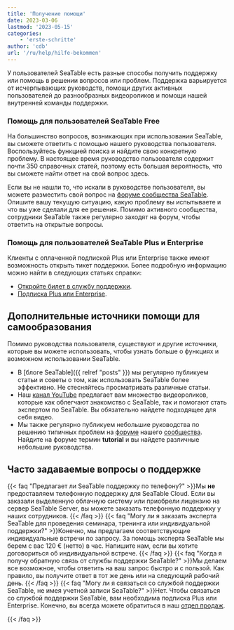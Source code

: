 ```yaml
---
title: 'Получение помощи'
date: 2023-03-06
lastmod: '2023-05-15'
categories:
    - 'erste-schritte'
author: 'cdb'
url: '/ru/help/hilfe-bekommen'
---
```


У пользователей SeaTable есть разные способы получить поддержку или помощь в решении вопросов или проблем. Поддержка варьируется от исчерпывающих руководств, помощи других активных пользователей до разнообразных видеороликов и помощи нашей внутренней команды поддержки.

### Помощь для пользователей SeaTable Free

На большинство вопросов, возникающих при использовании SeaTable, вы сможете ответить с помощью нашего руководства пользователя. Воспользуйтесь функцией поиска и найдите свою конкретную проблему. В настоящее время руководство пользователя содержит почти 350 справочных статей, поэтому есть большая вероятность, что вы сможете найти ответ на свой вопрос здесь.

Если вы не нашли то, что искали в руководстве пользователя, вы можете разместить свой вопрос на [форуме сообщества SeaTable](https://forum.seatable.io). Опишите вашу текущую ситуацию, какую проблему вы испытываете и что вы уже сделали для ее решения. Помимо активного сообщества, сотрудники SeaTable также регулярно заходят на форум, чтобы ответить на открытые вопросы.

### Помощь для пользователей SeaTable Plus и Enterprise

Клиенты с оплаченной подпиской Plus или Enterprise также имеют возможность открыть тикет поддержки. Более подробную информацию можно найти в следующих статьях справки:

- [Откройте билет в службу поддержки](https://seatable.io/ru/docs/teamverwaltung/ein-support-ticket-eroeffnen/).
- [Подписка Plus или Enterprise](https://seatable.io/ru/docs/abo-abrechnung/plus-oder-enterprise-abonnement-buchen/).

## Дополнительные источники помощи для самообразования

Помимо руководства пользователя, существуют и другие источники, которые вы можете использовать, чтобы узнать больше о функциях и возможном использовании SeaTable.

- В [блоге SeaTable]({{ relref "posts" }}) мы регулярно публикуем статьи и советы о том, как использовать SeaTable более эффективно. Не стесняйтесь просматривать различные статьи.
- Наш [канал YouTube](https://youtube.com/seatable) предлагает вам множество видеороликов, которые как облегчают знакомство с SeaTable, так и помогают стать экспертом по SeaTable. Вы обязательно найдете подходящее для себя видео.
- Мы также регулярно публикуем небольшие руководства по решению типичных проблем на [форуме](https://forum.seatable.io) нашего [сообщества](https://forum.seatable.io). Найдите на форуме термин **tutorial** и вы найдете различные небольшие руководства.

## Часто задаваемые вопросы о поддержке

{{< faq "Предлагает ли SeaTable поддержку по телефону?" >}}Мы **не** предоставляем телефонную поддержку для SeaTable Cloud. Если вы заказали выделенную облачную систему или приобрели лицензию на сервер SeaTable Server, вы можете заказать телефонную поддержку у наших сотрудников.
{{< /faq >}}
{{< faq "Могу ли я заказать эксперта SeaTable для проведения семинара, тренинга или индивидуальной поддержки?" >}}Конечно, мы предлагаем соответствующие индивидуальные встречи по запросу. За помощь эксперта SeaTable мы берем с вас 120 € (нетто) в час. Напишите нам, если вы хотите договориться об индивидуальной встрече.
{{< /faq >}}
{{< faq "Когда я получу обратную связь от службы поддержки SeaTable?" >}}Мы делаем все возможное, чтобы ответить на ваш запрос быстро и с пользой. Как правило, вы получите ответ в тот же день или на следующий рабочий день.
{{< /faq >}}
{{< faq "Могу ли я связаться со службой поддержки SeaTable, не имея учетной записи SeaTable?" >}}Нет. Чтобы связаться со службой поддержки SeaTable, вам необходима подписка Plus или Enterprise. Конечно, вы всегда можете обратиться в наш [отдел продаж](mailto:sales@seatable.io).

{{< /faq >}}
